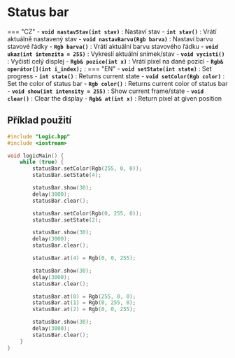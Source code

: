 # Status bar

=== "CZ"
	- **`void nastavStav(int stav)`** : Nastaví stav 
	- **`int stav()`** : Vrátí aktuálně nastavený stav 
	- **`void nastavBarvu(Rgb barva)`** : Nastaví barvu stavové řádky
	- **`Rgb barva()`** : Vrátí aktuální barvu stavového řádku
	- **`void ukaz(int intenzita = 255)`** : Vykreslí aktuální snímek/stav
	- **`void vycisti()`** : Vyčistí celý displej
	- **`Rgb& pozice(int x)`** : Vrátí pixel na dané pozici
	- **`Rgb& operátor[](int i_index);`** : 
=== "EN"
	- **`void setState(int state)`** : Set progress 
	- **`int state()`** : Returns current state
	- **`void setColor(Rgb color)`** : Set the color of status bar
	- **`Rgb color()`** : Returns current color of status bar
	- **`void show(int intensity = 255)`** : Show current frame/state
	- **`void clear()`** : Clear the display 
	- **`Rgb& at(int x)`** : Return pixel at given position

## Příklad použití	

```cpp
#include "Logic.hpp"
#include <iostream>

void logicMain() {
    while (true) {
        statusBar.setColor(Rgb(255, 0, 0));
        statusBar.setState(4);

        statusBar.show(30);
        delay(3000);
        statusBar.clear();

        statusBar.setColor(Rgb(0, 255, 0));
        statusBar.setState(2);

        statusBar.show(30);
        delay(3000);
        statusBar.clear();

        statusBar.at(4) = Rgb(0, 0, 255);

        statusBar.show(30);
        delay(3000);
        statusBar.clear();

        statusBar.at(0) = Rgb(255, 0, 0);
        statusBar.at(1) = Rgb(0, 255, 0);
        statusBar.at(2) = Rgb(0, 0, 255);

        statusBar.show(30);
        delay(3000);
        statusBar.clear();
    }
}
```